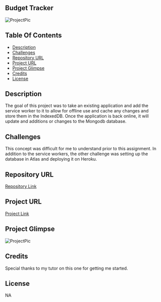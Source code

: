 ## Budget Tracker

![ProjectPic](https://img.shields.io/badge/LICENSE-NA-blue)

## Table Of Contents

- [Description](#description)
- [Challenges](#challenges)
- [Repository URL](#repository-URL)
- [Project URL](#project-URL)
- [Project Glimpse](#Project-Glimpse)
- [Credits](#credits)
- [License](#license)

## Description

The goal of this project was to take an existing application and add the service worker to it to allow for offline use and cache any changes and store them in the IndexedDB. Once the application is back online, it will update and additions or changes to the Mongodb database.

## Challenges

This concept was difficult for me to understand prior to this assignment. In addition to the service workers, the other challenge was setting up the database in Atlas and deploying it on Heroku.

## Repository URL

[Repository Link](https://github.com/chadclark1234/Budget_Tracker)

## Project URL

[Project Link](https://gentle-sea-31465.herokuapp.com/)

## Project Glimpse

![ProjectPic](public/images/demo.gif)

## Credits

Special thanks to my tutor on this one for getting me started.

## License

NA
